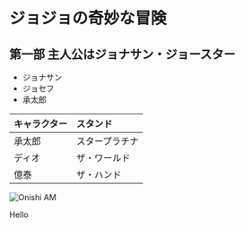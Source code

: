 # ジョジョの奇妙な冒険

## 第一部 主人公はジョナサン・ジョースター

+ ジョナサン
+ ジョセフ
+ 承太郎

|キャラクター|スタンド|
|:--|:--|
|承太郎|スタープラチナ|
|ディオ|ザ・ワールド|
|億泰|ザ・ハンド|

![Onishi AM](https://dl.dropboxusercontent.com/u/141509/onishi.jpg)

Hello
